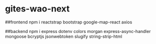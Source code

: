 # gites-wao-next

##frontend
npm i reactstrap bootstrap google-map-react axios

##backend
npm i express dotenv colors morgan express-async-handler mongoose bcryptjs jsonwebtoken slugify string-strip-html
